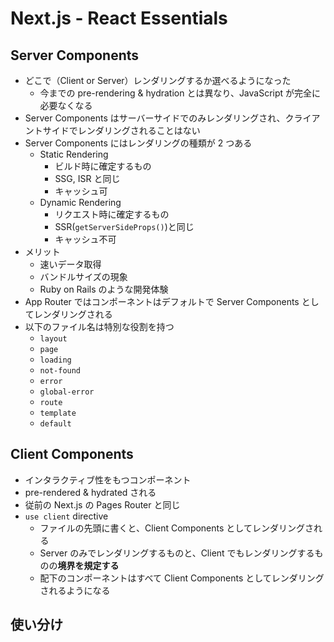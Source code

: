 # Next.js - React Essentials

## Server Components

- どこで（Client or Server）レンダリングするか選べるようになった
  - 今までの pre-rendering & hydration とは異なり、JavaScript が完全に必要なくなる
- Server Components はサーバーサイドでのみレンダリングされ、クライアントサイドでレンダリングされることはない
- Server Components にはレンダリングの種類が 2 つある
  - Static Rendering
    - ビルド時に確定するもの
    - SSG, ISR と同じ
    - キャッシュ可
  - Dynamic Rendering
    - リクエスト時に確定するもの
    - SSR(`getServerSideProps()`)と同じ
    - キャッシュ不可
- メリット
  - 速いデータ取得
  - バンドルサイズの現象
  - Ruby on Rails のような開発体験
- App Router ではコンポーネントはデフォルトで Server Components としてレンダリングされる
- 以下のファイル名は特別な役割を持つ
  - `layout`
  - `page`
  - `loading`
  - `not-found`
  - `error`
  - `global-error`
  - `route`
  - `template`
  - `default`

## Client Components

- インタラクティブ性をもつコンポーネント
- pre-rendered & hydrated される
- 従前の Next.js の Pages Router と同じ
- `use client` directive
  - ファイルの先頭に書くと、Client Components としてレンダリングされる
  - Server のみでレンダリングするものと、Client でもレンダリングするものの**境界を規定する**
  - 配下のコンポーネントはすべて Client Components としてレンダリングされるようになる

## 使い分け
